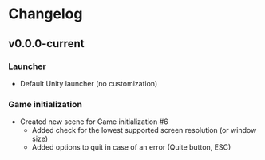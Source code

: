 # Changelog

## v0.0.0-current

### Launcher

- Default Unity launcher (no customization)

### Game initialization

- Created new scene for Game initialization #6
  - Added check for the lowest supported screen resolution (or window size)
  - Added options to quit in case of an error (Quite button, ESC)

